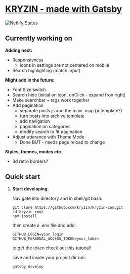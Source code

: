 # [KRYZIN - made with Gatsby](https://kryzin.netlify.app/)

[![Netlify Status](https://api.netlify.com/api/v1/badges/057db4e3-0b0b-4fa6-9ff0-df60a20f3780/deploy-status)](https://app.netlify.com/sites/kryzin/deploys)

## Currently working on

**Adding next:**

- Responsivness
  - icons in settings are not centered on mobile
- Search highlighting (match input)

**Might add in the future:**

- Font Size switch
- Search hide (initial on icon, onClick - expand fron right)
- Make searchbar + tags work together
- Add pagination
  - separate posts.js and the main .map (= template?)
  - turn posts into archive template
  - add navigation
  - pagination on categories
  - modify search to fit pagination
- Adjust utterance with Theme Mode
  - Done BUT - needs page reload to change

**Styles, themes, modes etc.**

- 3d retro borders?

## Quick start

1. **Start developing.**

    Navigate into directory and in shell/git bash:

    ```shell
    git clone https://github.com/kryzin/kryzin-com.git
    cd kryzin-com/
    npm install
    ```

    then create a .env file and add:

    ```shell
    GITHUB_LOGIN=your_login
    GITHUB_PERSONAL_ACCESS_TOKEN=your_token
    ```

    to get the token check out [this tutorial!](https://catalyst.zoho.com/help/tutorials/githubbot/generate-access-token.html)

    save and inside your project dir run:

    ```shell
    gatsby develop
    ```
